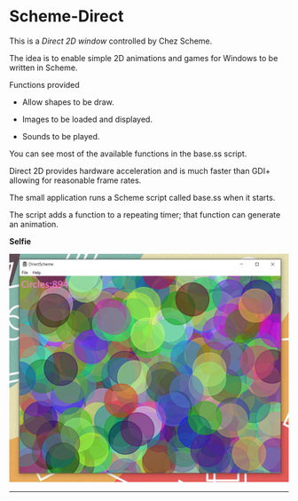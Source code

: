 # Scheme-Direct

This is a *Direct 2D window* controlled by Chez Scheme.

The idea is to enable simple 2D animations and games for Windows to be written in Scheme.

Functions provided

- Allow shapes to be draw. 

- Images to be loaded and displayed.

- Sounds to be played.


You can see most of the available functions in the base.ss script.

Direct 2D provides hardware acceleration and is much faster than GDI+ allowing for reasonable frame rates.

The small application runs a Scheme script called base.ss when it starts.

The script adds a function to a repeating timer; that function can generate an animation.

**Selfie**

<img src= "https://github.com/alban-read/Scheme-Direct/blob/master/Selfie.PNG">

------


